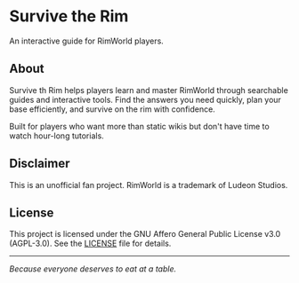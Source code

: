 # Survive the Rim

An interactive guide for RimWorld players.

## About

Survive th Rim helps players learn and master RimWorld through searchable guides and interactive tools. Find the answers you need quickly, plan your base efficiently, and survive on the rim with confidence.

Built for players who want more than static wikis but don't have time to watch hour-long tutorials.

## Disclaimer

This is an unofficial fan project. RimWorld is a trademark of Ludeon Studios.

## License

This project is licensed under the GNU Affero General Public License v3.0 (AGPL-3.0). See the [LICENSE](LICENSE) file for details.

---

_Because everyone deserves to eat at a table._
